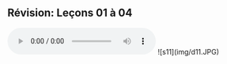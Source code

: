 ## Révision: Leçons 01 à 04

  <audio controls>
    <source src="sound/11.ogg"></source>
  </audio>
![s11](img/d11.JPG)